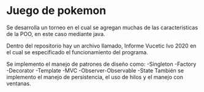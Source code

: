 # Juego de pokemon
Se desarrolla un torneo en el cual se agregan muchas de las caracteristicas de la POO, en este caso mediante java.

Dentro del repositorio hay un archivo llamado, Informe Vucetic Ivo 2020 en el cual se especificado el funcionamiento del programa.

Se implemento el manejo de patrones de diseño como:
-Singleton
-Factory
-Decorator
-Template
-MVC
-Observer-Observable
-State
También se implemento el manejo de persistencia, el uso de hilos y el manejo con ventanas.
